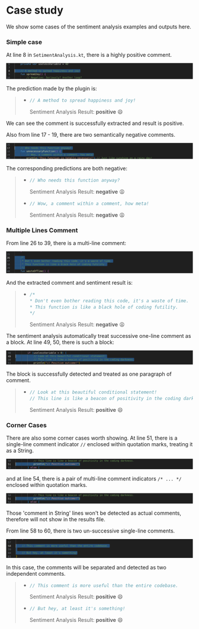 # Case study

We show some cases of the sentiment analysis examples and outputs here.


### Simple case 

At line 8 in `SetimentAnalysis.kt`, there is a highly positive comment. 

![](./.github/line8.png)

The prediction made by the plugin is:

> - ```kotlin
>   // A method to spread happiness and joy!
>   ```
>   Sentiment Analysis Result: **positive** :smile:

We can see the comment is successfully extracted and result is positive.

Also from line 17 - 19, there are two semantically negative comments.

![](./.github/lin17-19.png)

The corresponding predictions are both negative:

> - ```kotlin
>   // Who needs this function anyway?
>   ```
>   Sentiment Analysis Result: **negative** :weary:
>
>
>
> - ```kotlin
>   // Wow, a comment within a comment, how meta!
>   ```
>   Sentiment Analysis Result: **negative** :weary:


### Multiple Lines Comment

From line 26 to 39, there is a multi-line comment:

![](./.github/multiline1.png)

And the extracted comment and sentiment result is:

> - ```kotlin
>   /*
>   * Don't even bother reading this code, it's a waste of time.
>   * This function is like a black hole of coding futility.
>   */
>   ```
>   Sentiment Analysis Result: **negative** :weary:

The sentiment analysis automatically treat successive one-line comment as a block. At line 49, 50, there is such a block:

![](./.github/multiline2.png)

The block is successfully detected and treated as one paragraph of comment.

> - ```kotlin
>   // Look at this beautiful conditional statement!
>   // This line is like a beacon of positivity in the coding darkness.
>   ```
>   Sentiment Analysis Result: **positive** :smile:

### Corner Cases

There are also some corner cases worth showing. At line 51, there is a single-line comment indicator `//` enclosed within quotation marks, treating it as a String.

![](./.github/corner1.png)

and at line 54, there is a pair of multi-line comment indicators `/* ... */` enclosed within quotation marks.

![](./.github/corner1.png)

Those 'comment in String' lines won't be detected as actual comments, therefore will not show in the results file.

From line 58 to 60, there is two un-successive single-line comments.

![](./.github/twolines.png)

In this case, the comments will be separated and detected as two independent comments.

> - ```kotlin
>   // This comment is more useful than the entire codebase.
>   ```
>   Sentiment Analysis Result: **positive** :smile:
>
>
>
> - ```kotlin
>   // But hey, at least it's something!
>   ```
>   Sentiment Analysis Result: **positive** :smile:
